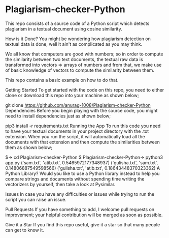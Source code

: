 # Plagiarism-checker-Python
This repo consists of a source code of a Python script which detects plagiarism in a textual document using cosine similarity.

How is it Done?
You might be wondering how plagiarism detection on textual data is done, well it ain't as complicated as you may think.

We all know that computers are good with numbers; so in order to compute the similarity between two text documents, the textual raw data is transformed into vectors => arrays of numbers and from that, we make use of basic knowledge of vectors to compute the similarity between them.

This repo contains a basic example on how to do that.

Getting Started
To get started with the code on this repo, you need to either clone or download this repo into your machine as shown below;

git clone https://github.com/anurag-1008/Plagiarism-checker-Python
Dependencies
Before you begin playing with the source code, you might need to install dependencies just as shown below;

pip3 install -r requirements.txt
Running the App
To run this code you need to have your textual documents in your project directory with the .txt extension. When you run the script, it will automatically load all the documents with that extension and then compute the similarities between them as shown below;

$-> cd Plagiarism-checker-Python
$ Plagiarism-checker-Python-> python3 app.py
('sam.txt', 'atib.txt', 0.5465972177348937)
('gulisha.txt', 'sam.txt', 0.14806887549598566)
('gulisha.txt', 'atib.txt', 0.18643448370323362)
A Python Library?
Would you like to use a Python library instead to help you compare strings and documents without spending time writing the vectorizers by yourself, then take a look at Pysimilar.

Issues
In case you have any difficulties or issues while trying to run the script you can raise an issue.

Pull Requests
If you have something to add, I welcome pull requests on improvement; your helpful contribution will be merged as soon as possible.

Give it a Star
If you find this repo useful, give it a star so that many people can get to know it.

